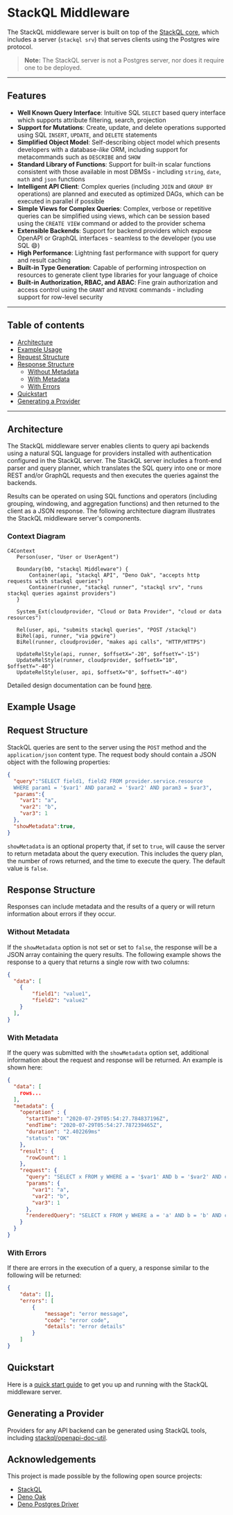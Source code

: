 # StackQL Middleware

The StackQL middleware server is built on top of the [StackQL core](https://github.com/stackql/stackql), which includes a server (`stackql srv`) that serves clients using the Postgres wire protocol.  

> **Note:** The StackQL server is not a Postgres server, nor does it require one to be deployed.

------------------

## Features

* **Well Known Query Interface**: Intuitive SQL `SELECT` based query interface which supports attribute filtering, search, projection
* **Support for Mutations**: Create, update, and delete operations supported using SQL `INSERT`, `UPDATE`, and `DELETE` statements
* **Simplified Object Model**: Self-describing object model which presents developers with a database-*like* ORM, including support for metacommands such as `DESCRIBE` and `SHOW`
* **Standard Library of Functions**:  Support for built-in scalar functions consistent with those available in most DBMSs - including `string`, `date`, `math` and `json` functions
* **Intelligent API Client**: Complex queries (including `JOIN` and `GROUP BY` operations) are planned and executed as optimized DAGs, which can be executed in parallel if possible
* **Simple Views for Complex Queries**:  Complex, verbose or repetitive queries can be simplified using views, which can be session based using the `CREATE VIEW` command or added to the provider schema
* **Extensible Backends**: Support for backend providers which expose OpenAPI or GraphQL interfaces - seamless to the developer (you use SQL :smile:)
* **High Performance**: Lightning fast performance with support for query and result caching
* **Built-in Type Generation**: Capable of performing introspection on resources to generate client type libraries for your language of choice
* **Built-in Authorization, RBAC, and ABAC**: Fine grain authorization and access control using the `GRANT` and `REVOKE` commands - including support for row-level security

------------------

## Table of contents

- [Architecture](#architecture)
- [Example Usage](#example-usage)
- [Request Structure](#request-structure)
- [Response Structure](#response-structure)
    - [Without Metadata](#without-metadata)
    - [With Metadata](#with-metadata)
    - [With Errors](#with-errors)
- [Quickstart](#quickstart)
- [Generating a Provider](#generating-a-provider)

------------------

## Architecture

The StackQL middleware server enables clients to query api backends using a natural SQL language for providers installed with authentication configured in the StackQL server.  The StackQL server includes a front-end parser and query planner, which translates the SQL query into one or more REST and/or GraphQL requests and then executes the queries against the backends.  

Results can be operated on using SQL functions and operators (including grouping, windowing, and aggregation functions) and then returned to the client as a JSON response.  The following architecture diagram illustrates the StackQL middleware server's components.  

### Context Diagram

```mermaid
C4Context
   Person(user, "User or UserAgent")

   Boundary(b0, "stackql Middleware") {
       Container(api, "stackql API", "Deno Oak", "accepts http requests with stackql queries")
       Container(runner, "stackql runner", "stackql srv", "runs stackql queries against providers")
   }

   System_Ext(cloudprovider, "Cloud or Data Provider", "cloud or data resources")

   Rel(user, api, "submits stackql queries", "POST /stackql")
   BiRel(api, runner, "via pgwire")
   BiRel(runner, cloudprovider, "makes api calls", "HTTP/HTTPS")

   UpdateRelStyle(api, runner, $offsetX="-20", $offsetY="-15")
   UpdateRelStyle(runner, cloudprovider, $offsetX="10", $offsetY="-40")
   UpdateRelStyle(user, api, $offsetX="0", $offsetY="-40")
```   

Detailed design documentation can be found [here](docs/detailed-design.md).  

## Example Usage


## Request Structure

StackQL queries are sent to the server using the `POST` method and the `application/json` content type.  The request body should contain a JSON object with the following properties:  

```json
{
  "query":"SELECT field1, field2 FROM provider.service.resource 
  WHERE param1 = '$var1' AND param2 = '$var2' AND param3 = $var3",
  "params":{
    "var1": "a",
    "var2": "b",
    "var3": 1
  },
  "showMetadata":true,
}
```

`showMetadata` is an optional property that, if set to `true`, will cause the server to return metadata about the query execution.  This includes the query plan, the number of rows returned, and the time to execute the query.  The default value is `false`.  

## Response Structure

Responses can include metadata and the results of a query or will return information about errors if they occur.  

### Without Metadata

If the `showMetadata` option is not set or set to `false`, the response will be a JSON array containing the query results.  The following example shows the response to a query that returns a single row with two columns:  

```json
{
  "data": [
    {
        "field1": "value1",
        "field2": "value2"
    }
  ],
}
```

### With Metadata

If the query was submitted with the `showMetadata` option set, additional information about the request and response will be returned.  An example is shown here:  

```json
{
  "data": [
    rows...
  ],
  "metadata": {
    "operation" : {
      "startTime": "2020-07-29T05:54:27.784837196Z",
      "endTime": "2020-07-29T05:54:27.787239465Z",
      "duration": "2.402269ms"
      "status": "OK"
    },
    "result": {
      "rowCount": 1
    },
    "request": {
      "query": "SELECT x FROM y WHERE a = '$var1' AND b = '$var2' AND c = $var3",
      "params": {
        "var1": "a",
        "var2": "b",
        "var3": 1
      },
      "renderedQuery": "SELECT x FROM y WHERE a = 'a' AND b = 'b' AND c = 1",
    }
  }
}
```

### With Errors

If there are errors in the execution of a query, a response similar to the following will be returned:  

```json
{
    "data": [],
    "errors": [
        {
            "message": "error message",
            "code": "error code",
            "details": "error details"
        }
    ]
}
```

## Quickstart

Here is a [quick start guide](docs/quickstart.md) to get you up and running with the StackQL middleware server.  

## Generating a Provider

Providers for any API backend can be generated using StackQL tools, including [stackql/openapi-doc-util](https://github.com/stackql/openapi-doc-util).


## Acknowledgements

This project is made possible by the following open source projects:
- [StackQL](https://github.com/stackql/stackql)
- [Deno Oak](https://deno.land/x/oak@v11.1.0)
- [Deno Postgres Driver](https://github.com/denodrivers/postgres)

